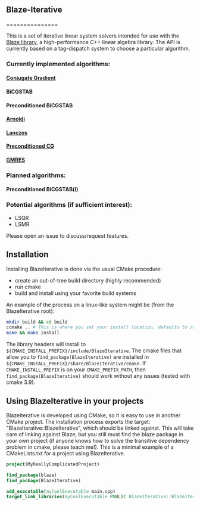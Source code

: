 ## Blaze-Iterative
===============

This is a set of iterative linear system solvers intended for use
with the [Blaze library](https://bitbucket.org/blaze-lib/blaze/src/master/), a high-performance C++ linear algebra library.
The API is currently based on a tag-dispatch system to choose a particular algorithm.

### Currently implemented algorithms:
 #### [Conjugate Gradient](https://github.com/STEllAR-GROUP/BlazeIterative/blob/master/docs/Conjugate%20Gradient.md) 
 #### BiCGSTAB
 #### Preconditioned BiCGSTAB
 #### [Arnoldi](https://github.com/STEllAR-GROUP/BlazeIterative/blob/master/docs/Arnoldi.md)
 #### [Lanczos](https://github.com/STEllAR-GROUP/BlazeIterative/blob/master/docs/Lanczos.md)
 #### [Preconditioned CG](https://github.com/STEllAR-GROUP/BlazeIterative/blob/master/docs/Precondition%20Conjugate%20Gradient.md)
 #### [GMRES](https://github.com/STEllAR-GROUP/BlazeIterative/blob/master/docs/GMRES.md)




### Planned algorithms:

#### Preconditioned BiCGSTAB(l)


### Potential algorithms (if sufficient interest):
- LSQR
- LSMR


Please open an issue to discuss/request features.


Installation
------------
Installing BlazeIterative is done via the usual CMake procedure:
- create an out-of-tree build directory (highly recommended)
- run cmake
- build and install using your favorite build systems

An example of the process on a linux-like system might be (from the BlazeIterative root):
```bash
mkdir build && cd build
ccmake .. # This is where you set your install location, defaults to /usr/local on my machine
make && make install
```

The library headers will install to `${CMAKE_INSTALL_PREFIX}/include/BlazeIterative`.
The cmake files that allow you to `find_package(BlazeIterative)` are installed in
`${CMAKE_INSTALL_PREFIX}/share/BlazeIterative/cmake`.
If `CMAKE_INSTALL_PREFIX` is on your `CMAKE_PREFIX_PATH`, then `find_package(BlazeIterative)` should
work without any issues (tested with cmake 3.9).


Using BlazeIterative in your projects
-------------------------------------
BlazeIterative is developed using CMake, so it is easy to use in another CMake project.
The installation process exports the target: "BlazeIterative::BlazeIterative", which
should be linked against. This will take care of linking against Blaze, but you still
must find the blaze package in your own project (if anyone knows how to solve the transitive
dependency problem in cmake, please teach me!).
This is a minimal example of a CMakeLists.txt for a project using BlazeIterative.

```cmake
project(MyReallyComplicatedProject)

find_package(blaze)
find_package(BlazeIterative)

add_executable(myCoolExecutable main.cpp)
target_link_libraries(myCoolExecutable PUBLIC BlazeIterative::BlazeIterative)
```

